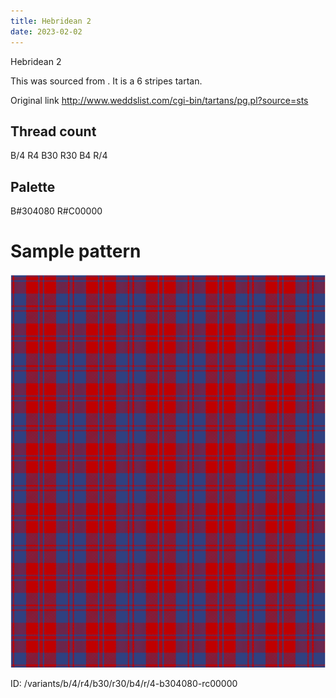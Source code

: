 ```yaml
---
title: Hebridean 2
date: 2023-02-02
---
```

Hebridean 2

This was sourced from <no value>.  It is a 6 stripes tartan.

Original link http://www.weddslist.com/cgi-bin/tartans/pg.pl?source=sts

## Thread count
B/4 R4 B30 R30 B4 R/4

## Palette
B#304080 R#C00000

# Sample pattern

![Tartan detail](tartan.png "B/4 R4 B30 R30 B4 R/4 tartan")

ID: /variants/b/4/r4/b30/r30/b4/r/4-b304080-rc00000